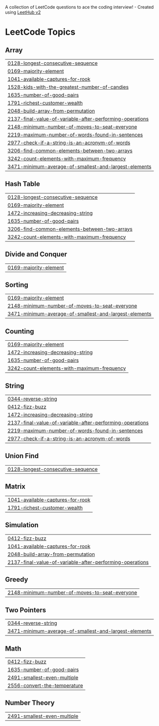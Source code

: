 A collection of LeetCode questions to ace the coding interview! - Created using [LeetHub v2](https://github.com/arunbhardwaj/LeetHub-2.0)
<!---LeetCode Topics Start-->
# LeetCode Topics
## Array
|  |
| ------- |
| [0128-longest-consecutive-sequence](https://github.com/Tewodros-Tilahun-01/leetcode/tree/master/0128-longest-consecutive-sequence) |
| [0169-majority-element](https://github.com/Tewodros-Tilahun-01/leetcode/tree/master/0169-majority-element) |
| [1041-available-captures-for-rook](https://github.com/Tewodros-Tilahun-01/leetcode/tree/master/1041-available-captures-for-rook) |
| [1528-kids-with-the-greatest-number-of-candies](https://github.com/Tewodros-Tilahun-01/leetcode/tree/master/1528-kids-with-the-greatest-number-of-candies) |
| [1635-number-of-good-pairs](https://github.com/Tewodros-Tilahun-01/leetcode/tree/master/1635-number-of-good-pairs) |
| [1791-richest-customer-wealth](https://github.com/Tewodros-Tilahun-01/leetcode/tree/master/1791-richest-customer-wealth) |
| [2048-build-array-from-permutation](https://github.com/Tewodros-Tilahun-01/leetcode/tree/master/2048-build-array-from-permutation) |
| [2137-final-value-of-variable-after-performing-operations](https://github.com/Tewodros-Tilahun-01/leetcode/tree/master/2137-final-value-of-variable-after-performing-operations) |
| [2148-minimum-number-of-moves-to-seat-everyone](https://github.com/Tewodros-Tilahun-01/leetcode/tree/master/2148-minimum-number-of-moves-to-seat-everyone) |
| [2219-maximum-number-of-words-found-in-sentences](https://github.com/Tewodros-Tilahun-01/leetcode/tree/master/2219-maximum-number-of-words-found-in-sentences) |
| [2977-check-if-a-string-is-an-acronym-of-words](https://github.com/Tewodros-Tilahun-01/leetcode/tree/master/2977-check-if-a-string-is-an-acronym-of-words) |
| [3206-find-common-elements-between-two-arrays](https://github.com/Tewodros-Tilahun-01/leetcode/tree/master/3206-find-common-elements-between-two-arrays) |
| [3242-count-elements-with-maximum-frequency](https://github.com/Tewodros-Tilahun-01/leetcode/tree/master/3242-count-elements-with-maximum-frequency) |
| [3471-minimum-average-of-smallest-and-largest-elements](https://github.com/Tewodros-Tilahun-01/leetcode/tree/master/3471-minimum-average-of-smallest-and-largest-elements) |
## Hash Table
|  |
| ------- |
| [0128-longest-consecutive-sequence](https://github.com/Tewodros-Tilahun-01/leetcode/tree/master/0128-longest-consecutive-sequence) |
| [0169-majority-element](https://github.com/Tewodros-Tilahun-01/leetcode/tree/master/0169-majority-element) |
| [1472-increasing-decreasing-string](https://github.com/Tewodros-Tilahun-01/leetcode/tree/master/1472-increasing-decreasing-string) |
| [1635-number-of-good-pairs](https://github.com/Tewodros-Tilahun-01/leetcode/tree/master/1635-number-of-good-pairs) |
| [3206-find-common-elements-between-two-arrays](https://github.com/Tewodros-Tilahun-01/leetcode/tree/master/3206-find-common-elements-between-two-arrays) |
| [3242-count-elements-with-maximum-frequency](https://github.com/Tewodros-Tilahun-01/leetcode/tree/master/3242-count-elements-with-maximum-frequency) |
## Divide and Conquer
|  |
| ------- |
| [0169-majority-element](https://github.com/Tewodros-Tilahun-01/leetcode/tree/master/0169-majority-element) |
## Sorting
|  |
| ------- |
| [0169-majority-element](https://github.com/Tewodros-Tilahun-01/leetcode/tree/master/0169-majority-element) |
| [2148-minimum-number-of-moves-to-seat-everyone](https://github.com/Tewodros-Tilahun-01/leetcode/tree/master/2148-minimum-number-of-moves-to-seat-everyone) |
| [3471-minimum-average-of-smallest-and-largest-elements](https://github.com/Tewodros-Tilahun-01/leetcode/tree/master/3471-minimum-average-of-smallest-and-largest-elements) |
## Counting
|  |
| ------- |
| [0169-majority-element](https://github.com/Tewodros-Tilahun-01/leetcode/tree/master/0169-majority-element) |
| [1472-increasing-decreasing-string](https://github.com/Tewodros-Tilahun-01/leetcode/tree/master/1472-increasing-decreasing-string) |
| [1635-number-of-good-pairs](https://github.com/Tewodros-Tilahun-01/leetcode/tree/master/1635-number-of-good-pairs) |
| [3242-count-elements-with-maximum-frequency](https://github.com/Tewodros-Tilahun-01/leetcode/tree/master/3242-count-elements-with-maximum-frequency) |
## String
|  |
| ------- |
| [0344-reverse-string](https://github.com/Tewodros-Tilahun-01/leetcode/tree/master/0344-reverse-string) |
| [0412-fizz-buzz](https://github.com/Tewodros-Tilahun-01/leetcode/tree/master/0412-fizz-buzz) |
| [1472-increasing-decreasing-string](https://github.com/Tewodros-Tilahun-01/leetcode/tree/master/1472-increasing-decreasing-string) |
| [2137-final-value-of-variable-after-performing-operations](https://github.com/Tewodros-Tilahun-01/leetcode/tree/master/2137-final-value-of-variable-after-performing-operations) |
| [2219-maximum-number-of-words-found-in-sentences](https://github.com/Tewodros-Tilahun-01/leetcode/tree/master/2219-maximum-number-of-words-found-in-sentences) |
| [2977-check-if-a-string-is-an-acronym-of-words](https://github.com/Tewodros-Tilahun-01/leetcode/tree/master/2977-check-if-a-string-is-an-acronym-of-words) |
## Union Find
|  |
| ------- |
| [0128-longest-consecutive-sequence](https://github.com/Tewodros-Tilahun-01/leetcode/tree/master/0128-longest-consecutive-sequence) |
## Matrix
|  |
| ------- |
| [1041-available-captures-for-rook](https://github.com/Tewodros-Tilahun-01/leetcode/tree/master/1041-available-captures-for-rook) |
| [1791-richest-customer-wealth](https://github.com/Tewodros-Tilahun-01/leetcode/tree/master/1791-richest-customer-wealth) |
## Simulation
|  |
| ------- |
| [0412-fizz-buzz](https://github.com/Tewodros-Tilahun-01/leetcode/tree/master/0412-fizz-buzz) |
| [1041-available-captures-for-rook](https://github.com/Tewodros-Tilahun-01/leetcode/tree/master/1041-available-captures-for-rook) |
| [2048-build-array-from-permutation](https://github.com/Tewodros-Tilahun-01/leetcode/tree/master/2048-build-array-from-permutation) |
| [2137-final-value-of-variable-after-performing-operations](https://github.com/Tewodros-Tilahun-01/leetcode/tree/master/2137-final-value-of-variable-after-performing-operations) |
## Greedy
|  |
| ------- |
| [2148-minimum-number-of-moves-to-seat-everyone](https://github.com/Tewodros-Tilahun-01/leetcode/tree/master/2148-minimum-number-of-moves-to-seat-everyone) |
## Two Pointers
|  |
| ------- |
| [0344-reverse-string](https://github.com/Tewodros-Tilahun-01/leetcode/tree/master/0344-reverse-string) |
| [3471-minimum-average-of-smallest-and-largest-elements](https://github.com/Tewodros-Tilahun-01/leetcode/tree/master/3471-minimum-average-of-smallest-and-largest-elements) |
## Math
|  |
| ------- |
| [0412-fizz-buzz](https://github.com/Tewodros-Tilahun-01/leetcode/tree/master/0412-fizz-buzz) |
| [1635-number-of-good-pairs](https://github.com/Tewodros-Tilahun-01/leetcode/tree/master/1635-number-of-good-pairs) |
| [2491-smallest-even-multiple](https://github.com/Tewodros-Tilahun-01/leetcode/tree/master/2491-smallest-even-multiple) |
| [2556-convert-the-temperature](https://github.com/Tewodros-Tilahun-01/leetcode/tree/master/2556-convert-the-temperature) |
## Number Theory
|  |
| ------- |
| [2491-smallest-even-multiple](https://github.com/Tewodros-Tilahun-01/leetcode/tree/master/2491-smallest-even-multiple) |
<!---LeetCode Topics End-->